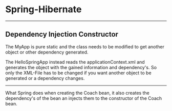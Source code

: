 # Spring-Hibernate

---

## Dependency Injection Constructor

The MyApp is pure static and the class needs to be modified to get another object or other dependency generated.

The HelloSpringApp instead reads the applicationContext.xml and generates the object with the gained information and dependency's. So only the XML-File has to be changed if you want another object to be generated or a dependency changes.

---
What Spring does when creating the Coach bean, it also creates the dependency's of the bean an injects them to the constructor of the Coach bean.
